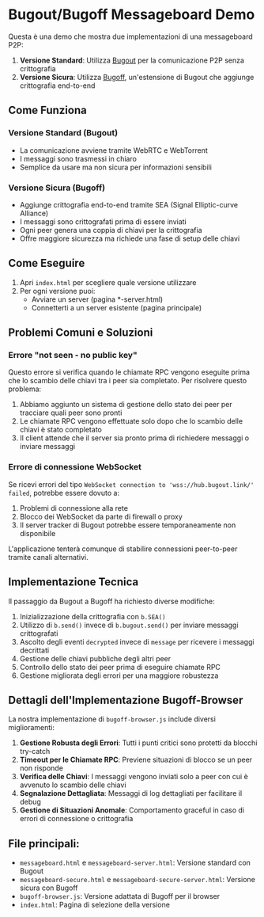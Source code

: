 # Bugout/Bugoff Messageboard Demo

Questa è una demo che mostra due implementazioni di una messageboard P2P:

1. **Versione Standard**: Utilizza [Bugout](https://github.com/chr15m/bugout) per la comunicazione P2P senza crittografia
2. **Versione Sicura**: Utilizza [Bugoff](https://github.com/draeder/bugoff), un'estensione di Bugout che aggiunge crittografia end-to-end

## Come Funziona

### Versione Standard (Bugout)
- La comunicazione avviene tramite WebRTC e WebTorrent
- I messaggi sono trasmessi in chiaro
- Semplice da usare ma non sicura per informazioni sensibili

### Versione Sicura (Bugoff)
- Aggiunge crittografia end-to-end tramite SEA (Signal Elliptic-curve Alliance)
- I messaggi sono crittografati prima di essere inviati
- Ogni peer genera una coppia di chiavi per la crittografia
- Offre maggiore sicurezza ma richiede una fase di setup delle chiavi

## Come Eseguire

1. Apri `index.html` per scegliere quale versione utilizzare
2. Per ogni versione puoi:
   - Avviare un server (pagina *-server.html)
   - Connetterti a un server esistente (pagina principale)

## Problemi Comuni e Soluzioni

### Errore "not seen - no public key"
Questo errore si verifica quando le chiamate RPC vengono eseguite prima che lo scambio delle chiavi tra i peer sia completato. Per risolvere questo problema:

1. Abbiamo aggiunto un sistema di gestione dello stato dei peer per tracciare quali peer sono pronti
2. Le chiamate RPC vengono effettuate solo dopo che lo scambio delle chiavi è stato completato
3. Il client attende che il server sia pronto prima di richiedere messaggi o inviare messaggi

### Errore di connessione WebSocket
Se ricevi errori del tipo `WebSocket connection to 'wss://hub.bugout.link/' failed`, potrebbe essere dovuto a:

1. Problemi di connessione alla rete
2. Blocco dei WebSocket da parte di firewall o proxy
3. Il server tracker di Bugout potrebbe essere temporaneamente non disponibile

L'applicazione tenterà comunque di stabilire connessioni peer-to-peer tramite canali alternativi.

## Implementazione Tecnica

Il passaggio da Bugout a Bugoff ha richiesto diverse modifiche:

1. Inizializzazione della crittografia con `b.SEA()`
2. Utilizzo di `b.send()` invece di `b.bugout.send()` per inviare messaggi crittografati
3. Ascolto degli eventi `decrypted` invece di `message` per ricevere i messaggi decrittati
4. Gestione delle chiavi pubbliche degli altri peer
5. Controllo dello stato dei peer prima di eseguire chiamate RPC
6. Gestione migliorata degli errori per una maggiore robustezza

## Dettagli dell'Implementazione Bugoff-Browser

La nostra implementazione di `bugoff-browser.js` include diversi miglioramenti:

1. **Gestione Robusta degli Errori**: Tutti i punti critici sono protetti da blocchi try-catch
2. **Timeout per le Chiamate RPC**: Previene situazioni di blocco se un peer non risponde
3. **Verifica delle Chiavi**: I messaggi vengono inviati solo a peer con cui è avvenuto lo scambio delle chiavi
4. **Segnalazione Dettagliata**: Messaggi di log dettagliati per facilitare il debug
5. **Gestione di Situazioni Anomale**: Comportamento graceful in caso di errori di connessione o crittografia

## File principali:

- `messageboard.html` e `messageboard-server.html`: Versione standard con Bugout
- `messageboard-secure.html` e `messageboard-secure-server.html`: Versione sicura con Bugoff
- `bugoff-browser.js`: Versione adattata di Bugoff per il browser
- `index.html`: Pagina di selezione della versione 